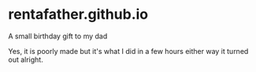 # rentafather.github.io
A small birthday gift to my dad

Yes, it is poorly made but it's what I did in a few hours either way it turned out alright.
